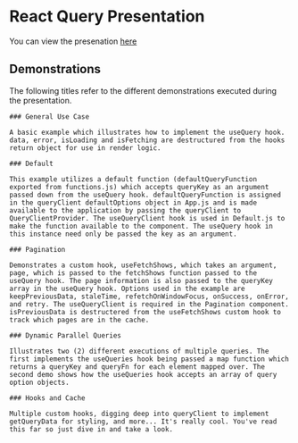 # React Query Presentation

You can view the presenation [here](https://www.youtube.com/watch?v=BLfYnxjTUnk)

## Demonstrations

The following titles refer to the different demonstrations executed during the presentation.

    ### General Use Case

    A basic example which illustrates how to implement the useQuery hook. data, error, isLoading and isFetching are destructured from the hooks return object for use in render logic.

    ### Default

    This example utilizes a default function (defaultQueryFunction exported from functions.js) which accepts queryKey as an argument passed down from the useQuery hook. defaultQueryFunction is assigned in the queryClient defaultOptions object in App.js and is made available to the application by passing the queryClient to QueryClientProvider. The useQueryClient hook is used in Default.js to make the function available to the component. The useQuery hook in this instance need only be passed the key as an argument.

    ### Pagination

    Demonstrates a custom hook, useFetchShows, which takes an argument, page, which is passed to the fetchShows function passed to the useQuery hook. The page information is also passed to the queryKey array in the useQuery hook. Options used in the example are keepPreviousData, staleTime, refetchOnWindowFocus, onSuccess, onError, and retry. The useQueryClient is required in the Pagination component. isPreviousData is destructered from the useFetchShows custom hook to track which pages are in the cache.

    ### Dynamic Parallel Queries

    Illustrates two (2) different executions of multiple queries. The first implements the useQueries hook being passed a map function which returns a queryKey and queryFn for each element mapped over. The second demo shows how the useQueries hook accepts an array of query option objects.

    ### Hooks and Cache

    Multiple custom hooks, digging deep into queryClient to implement getQueryData for styling, and more... It's really cool. You've read this far so just dive in and take a look.
